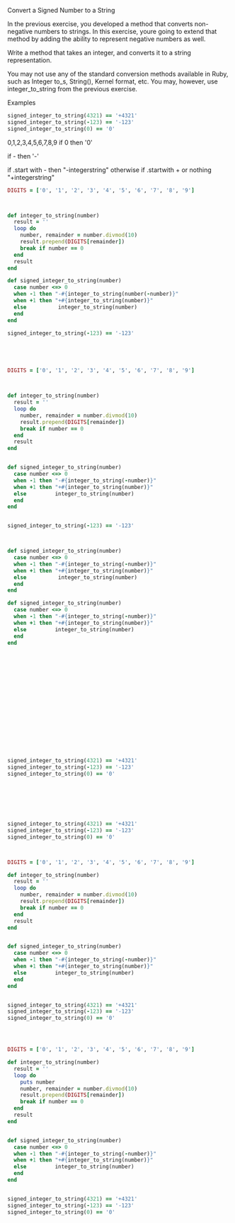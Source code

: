 Convert a Signed Number to a String

In the previous exercise, you developed a method that converts non-negative numbers to
strings. In this exercise, youre going to extend that method by adding the 
ability to represent negative numbers as well.

Write a method that takes an integer, and converts it to a string representation.

You may not use any of the standard conversion methods available in Ruby, 
such as Integer to_s, String(), Kernel format, etc. You may, however, 
use integer_to_string from the previous exercise.

Examples

```ruby
signed_integer_to_string(4321) == '+4321'
signed_integer_to_string(-123) == '-123'
signed_integer_to_string(0) == '0'
```

0,1,2,3,4,5,6,7,8,9
if 0 then '0'

if - then '-'

if .start with - then "-integerstring"
otherwise if .startwith + or nothing "+integerstring"

```ruby
DIGITS = ['0', '1', '2', '3', '4', '5', '6', '7', '8', '9']



def integer_to_string(number)
  result = ''
  loop do
    number, remainder = number.divmod(10)
    result.prepend(DIGITS[remainder])
    break if number == 0
  end
  result
end

def signed_integer_to_string(number)
  case number <=> 0
  when -1 then "-#{integer_to_string(number(-number)}"
  when +1 then "+#{integer_to_string(number)}"
  else          integer_to_string(number)
  end
end

signed_integer_to_string(-123) == '-123'





DIGITS = ['0', '1', '2', '3', '4', '5', '6', '7', '8', '9']



def integer_to_string(number)
  result = ''
  loop do
    number, remainder = number.divmod(10)
    result.prepend(DIGITS[remainder])
    break if number == 0
  end
  result
end


def signed_integer_to_string(number)
  case number <=> 0
  when -1 then "-#{integer_to_string(-number)}"
  when +1 then "+#{integer_to_string(number)}"
  else         integer_to_string(number)
  end
end


signed_integer_to_string(-123) == '-123'



def signed_integer_to_string(number)
  case number <=> 0
  when -1 then "-#{integer_to_string(-number)}"
  when +1 then "+#{integer_to_string(number)}"
  else          integer_to_string(number)
  end
end

def signed_integer_to_string(number)
  case number <=> 0
  when -1 then "-#{integer_to_string(-number)}"
  when +1 then "+#{integer_to_string(number)}"
  else         integer_to_string(number)
  end
end


















signed_integer_to_string(4321) == '+4321'
signed_integer_to_string(-123) == '-123'
signed_integer_to_string(0) == '0'







signed_integer_to_string(4321) == '+4321'
signed_integer_to_string(-123) == '-123'
signed_integer_to_string(0) == '0'



DIGITS = ['0', '1', '2', '3', '4', '5', '6', '7', '8', '9']

def integer_to_string(number)
  result = ''
  loop do
    number, remainder = number.divmod(10)
    result.prepend(DIGITS[remainder])
    break if number == 0
  end
  result
end


def signed_integer_to_string(number)
  case number <=> 0
  when -1 then "-#{integer_to_string(-number)}"
  when +1 then "+#{integer_to_string(number)}"
  else         integer_to_string(number)
  end
end


signed_integer_to_string(4321) == '+4321'
signed_integer_to_string(-123) == '-123'
signed_integer_to_string(0) == '0'




DIGITS = ['0', '1', '2', '3', '4', '5', '6', '7', '8', '9']

def integer_to_string(number)
  result = ''
  loop do
    puts number
    number, remainder = number.divmod(10)
    result.prepend(DIGITS[remainder])
    break if number == 0
  end
  result
end


def signed_integer_to_string(number)
  case number <=> 0
  when -1 then "-#{integer_to_string(-number)}"
  when +1 then "+#{integer_to_string(number)}"
  else         integer_to_string(number)
  end
end


signed_integer_to_string(4321) == '+4321'
signed_integer_to_string(-123) == '-123'
signed_integer_to_string(0) == '0'



















